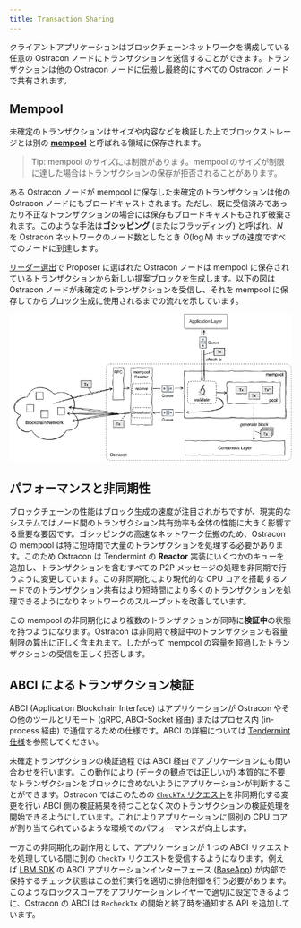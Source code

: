 ```yaml
---
title: Transaction Sharing
---
```


クライアントアプリケーションはブロックチェーンネットワークを構成している任意の Ostracon ノードにトランザクションを送信することができます。トランザクションは他の Ostracon ノードに伝搬し最終的にすべての Ostracon ノードで共有されます。

## Mempool

未確定のトランザクションはサイズや内容などを検証した上でブロックストレージとは別の [**mempool**](https://github.com/tendermint/tendermint/blob/v0.34.x/spec/abci/apps.md#mempool-connection) と呼ばれる領域に保存されます。

> Tip: mempool のサイズには制限があります。mempool のサイズが制限に達した場合はトランザクションの保存が拒否されることがあります。

ある Ostracon ノードが mempool に保存した未確定のトランザクションは他の Ostracon ノードにもブロードキャストされます。ただし、既に受信済みであったり不正なトランザクションの場合には保存もブロードキャストもされず破棄されます。このような手法は**ゴシッピング** (またはフラッディング) と呼ばれ、$N$ を Ostracon ネットワークのノード数としたとき $O(\log N)$ ホップの速度ですべてのノードに到達します。

[リーダー選出](02-consensus.md)で Proposer に選ばれた Ostracon ノードは mempool に保存されているトランザクションから新しい提案ブロックを生成します。以下の図は Ostracon ノードが未確定のトランザクションを受信し、それを mempool に保存してからブロック生成に使用されるまでの流れを示しています。

![Mempool in Ostracon structure](../static/tx-sharing/mempool.png)

## パフォーマンスと非同期性

ブロックチェーンの性能はブロック生成の速度が注目されがちですが、現実的なシステムではノード間のトランザクション共有効率も全体の性能に大きく影響する重要な要因です。ゴシッピングの高速なネットワーク伝搬のため、Ostracon の mempool は特に短時間で大量のトランザクションを処理する必要があります。このため Ostracon は Tendermint の **Reactor** 実装にいくつかのキューを追加し、トランザクションを含むすべての P2P メッセージの処理を非同期で行うように変更しています。この非同期化により現代的な CPU コアを搭載するノードでのトランザクション共有はより短時間により多くのトランザクションを処理できるようになりネットワークのスループットを改善しています。

この mempool の非同期化により複数のトランザクションが同時に**検証中**の状態を持つようになります。Ostracon は非同期で検証中のトランザクションも容量制限の算出に正しく含まれます。したがって mempool の容量を超過したトランザクションの受信を正しく拒否します。

## ABCI によるトランザクション検証

ABCI (Application Blockchain Interface) はアプリケーションが Ostracon やその他のツールとリモート (gRPC, ABCI-Socket 経由) またはプロセス内 (in-process 経由) で通信するための仕様です。ABCI の詳細については [Tendermint 仕様](https://github.com/tendermint/tendermint/blob/v0.34.x/spec/abci)を参照してください。

未確定トランザクションの検証過程では ABCI 経由でアプリケーションにも問い合わせを行います。この動作により (データの観点では正しいが) 本質的に不要なトランザクションをブロックに含めないようにアプリケーションが判断することができます。Ostracon ではこのための [`CheckTx` リクエスト](https://github.com/tendermint/tendermint/blob/v0.34.x/spec/abci/abci.md#mempool-connection)を非同期化する変更を行い ABCI 側の検証結果を待つことなく次のトランザクションの検証処理を開始できるようにしています。これによりアプリケーションに個別の CPU コアが割り当てられているような環境でのパフォーマンスが向上します。

一方この非同期化の副作用として、アプリケーションが 1 つの ABCI リクエストを処理している間に別の `CheckTx` リクエストを受信するようになります。例えば [LBM SDK](https://github.com/line/lbm-sdk) の ABCI アプリケーションインターフェース ([BaseApp](https://github.com/line/lbm-sdk/blob/main/baseapp/baseapp.go)) が内部で保持するチェック状態はこの並行実行を適切に排他制御を行う必要があります。このようなロックスコープをアプリケーションレイヤーで適切に設定できるように、Ostracon の ABCI は `RecheckTx` の開始と終了時を通知する API を追加しています。
